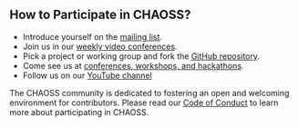 
## How to Participate in CHAOSS?

- Introduce yourself on the [mailing list](https://lists.linuxfoundation.org/mailman/listinfo/chaoss).
- Join us in our [weekly video conferences](https://chaoss.community/participate/#user-content-chaoss-community-calls).
- Pick a project or working group and fork the [GitHub repository](https://github.com/chaoss/).
- Come see us at [conferences, workshops, and hackathons](https://chaoss.community/community/#user-content-upcoming-events).
- Follow us on our [YouTube channel](https://www.youtube.com/channel/UCrG-a3hIc_hCEUWloG0gm9A?)

The CHAOSS community is dedicated to fostering an open and welcoming environment for contributors.
Please read our [Code of Conduct](https://chaoss.community/about/code-of-conduct/) to learn more about participating in CHAOSS.
